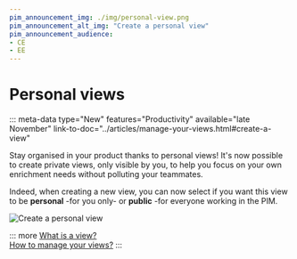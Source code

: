 ```yaml
---
pim_announcement_img: ./img/personal-view.png
pim_announcement_alt_img: "Create a personal view"
pim_announcement_audience:
- CE
- EE
---
```


# Personal views
::: meta-data type="New" features="Productivity" available="late November" link-to-doc="../articles/manage-your-views.html#create-a-view"

Stay organised in your product thanks to personal views! It's now possible to create private views, only visible by you, to help you focus on your own enrichment needs without polluting your teammates. 

Indeed, when creating a new view, you can now select if you want this view to be **personal** -for you only- or **public** -for everyone working in the PIM.

![Create a personal view](../img/personal-view.png)

::: more
[What is a view?](../articles/manage-your-views.html#work-with-the-views)  
[How to manage your views?](../articles/manage-your-views.html#create-a-view)
:::
